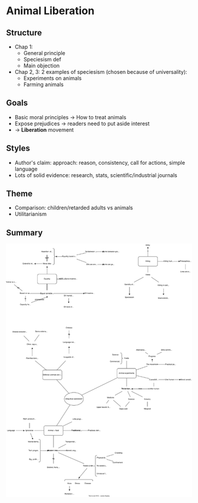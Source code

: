 # Animal Liberation

## Structure
- Chap 1:
  - General principle
  - Speciesism def
  - Main objection
- Chap 2, 3: 2 examples of speciesism (chosen because of universality):
  - Experiments on animals
  - Farming animals

## Goals
- Basic moral principles -> How to treat animals
- Expose prejudices -> readers need to put aside interest
- -> **Liberation** movement

## Styles
- Author's claim: approach: reason, consistency, call for actions, simple language
- Lots of solid evidence: research, stats, scientific/industrial journals

## Theme
- Comparison: children/retarded adults vs animals 
- Utilitarianism

## Summary
<img src="./resources/animal-liberation.drawio.svg"/>